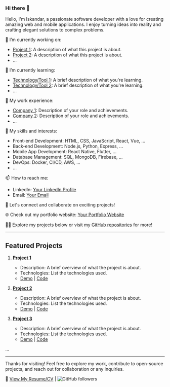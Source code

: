 ### Hi there 👋

Hello, I'm Iskandar, a passionate software developer with a love for creating amazing web and mobile applications. I enjoy turning ideas into reality and crafting elegant solutions to complex problems.

🔭 I’m currently working on:
- [Project 1](link): A description of what this project is about.
- [Project 2](link): A description of what this project is about.
- ...

🌱 I’m currently learning:
- [Technology/Tool 1](link): A brief description of what you're learning.
- [Technology/Tool 2](link): A brief description of what you're learning.
- ...

💼 My work experience:
- [Company 1](link): Description of your role and achievements.
- [Company 2](link): Description of your role and achievements.
- ...

🚀 My skills and interests:
- Front-end Development: HTML, CSS, JavaScript, React, Vue, ...
- Back-end Development: Node.js, Python, Express, ...
- Mobile App Development: React Native, Flutter, ...
- Database Management: SQL, MongoDB, Firebase, ...
- DevOps: Docker, CI/CD, AWS, ...
- ...

📫 How to reach me:
- LinkedIn: [Your LinkedIn Profile](https://www.linkedin.com/in/iskandar-isman/)
- Email: [Your Email](mailto:youremail@example.com)

💬 Let's connect and collaborate on exciting projects!

🌐 Check out my portfolio website: [Your Portfolio Website](link)

👨‍💻 Explore my projects below or visit my [GitHub repositories](https://github.com/iskandar93) for more!

---

## Featured Projects

1. **[Project 1](link)**
   - Description: A brief overview of what the project is about.
   - Technologies: List the technologies used.
   - [Demo](link) | [Code](link)

2. **[Project 2](link)**
   - Description: A brief overview of what the project is about.
   - Technologies: List the technologies used.
   - [Demo](link) | [Code](link)

3. **[Project 3](link)**
   - Description: A brief overview of what the project is about.
   - Technologies: List the technologies used.
   - [Demo](link) | [Code](link)

...

---

Thanks for visiting! Feel free to explore my work, contribute to open-source projects, and reach out for collaboration or any inquiries.

📄 [View My Resume/CV](link) | ![GitHub followers](https://img.shields.io/github/followers/your-username?style=social)



<!--
**iskandar93/iskandar93** is a ✨ _special_ ✨ repository because its `README.md` (this file) appears on your GitHub profile.

Here are some ideas to get you started:

- 🔭 I’m currently working on ...
- 🌱 I’m currently learning ...
- 👯 I’m looking to collaborate on ...
- 🤔 I’m looking for help with ...
- 💬 Ask me about ...
- 📫 How to reach me: ...
- 😄 Pronouns: ...
- ⚡ Fun fact: ...
-->
